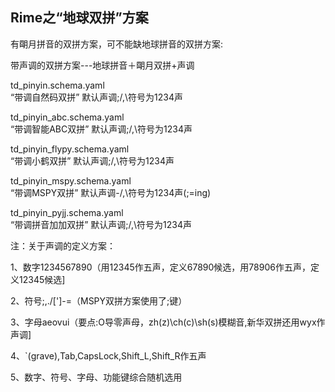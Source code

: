 Rime之“地球双拼”方案
----------------------------------
有朙月拼音的双拼方案，可不能缺地球拼音的双拼方案:

带声调的双拼方案---地球拼音＋朙月双拼+声调

td_pinyin.schema.yaml       
“带调自然码双拼”     默认声调;/,\符号为1234声

td_pinyin_abc.schema.yaml   
“带调智能ABC双拼”    默认声调;/,\符号为1234声

td_pinyin_flypy.schema.yaml   
“带调小鹤双拼”    默认声调;/,\符号为1234声

td_pinyin_mspy.schema.yaml  
“带调MSPY双拼”       默认声调-/,\符号为1234声(;=ing)

td_pinyin_pyjj.schema.yaml  
“带调拼音加加双拼”   默认声调;/,\符号为1234声

注：关于声调的定义方案： 

1、数字1234567890（用12345作五声，定义67890候选，用78906作五声，定义12345候选] 

2、符号;,./[']\-=（MSPY双拼方案使用了;键）

3、字母aeovui（要点:O导零声母，zh(z)\ch(c)\sh(s)模糊音,新华双拼还用wyx作声调]

4、`(grave),Tab,CapsLock,Shift_L,Shift_R作五声 

5、数字、符号、字母、功能键综合随机选用 







